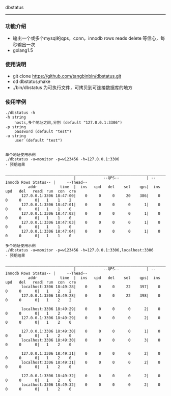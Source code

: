 dbstatus

------------

### 功能介绍
- 输出一个或多个mysql的qps，conn，innodb rows reads delete 等信心，每秒输出一次
- golang1.5

### 使用说明
- git clone https://github.com/tangbinbin/dbstatus.git
- cd dbstatus;make
- ./bin/dbstatus 为可执行文件，可拷贝到可连接数据库的地方

### 使用举例
    ./dbstatus -h
    -h string
        hosts,多个地址之间,分割 (default "127.0.0.1:3306")
    -p string
        password (default "test")
    -u string
        user (default "test")


    单个地址使用示例
    ./dbstatus -u=monitor -p=w123456 -h=127.0.0.1:3306
    - 预期结果
        __________________________________________________________________________________________________
                                  |            --QPS--            | --Innodb Rows Status-- |     --Thead--
              addr          time  |  ins   upd   del    sel    qps|  ins   upd   del   read| run  con  cre
           127.0.0.1:3306 18:47:00|    0     0     0     20    386|    0     0     0      0|   1    1    2
           127.0.0.1:3306 18:47:01|    0     0     0      0      1|    0     0     0      0|   1    1    0
           127.0.0.1:3306 18:47:02|    0     0     0      0      1|    0     0     0      0|   1    1    0
           127.0.0.1:3306 18:47:03|    0     0     0      0      1|    0     0     0      0|   1    1    0
           127.0.0.1:3306 18:47:04|    0     0     0      0      1|    0     0     0      0|   1    1    0

    多个地址使用示例
    ./dbstatus -u=monitor -p=w123456 -h=127.0.0.1:3306,localhost:3306
    - 预期结果
        __________________________________________________________________________________________________
                                  |            --QPS--            | --Innodb Rows Status-- |     --Thead--
              addr          time  |  ins   upd   del    sel    qps|  ins   upd   del   read| run  con  cre
           localhost:3306 18:49:28|    0     0     0     22    397|    0     0     0      0|   1    2    2
           127.0.0.1:3306 18:49:28|    0     0     0     22    398|    0     0     0      0|   1    2    2
    
           localhost:3306 18:49:29|    0     0     0      0      2|    0     0     0      0|   1    2    0
           127.0.0.1:3306 18:49:29|    0     0     0      0      2|    0     0     0      0|   1    2    0
    
           127.0.0.1:3306 18:49:30|    0     0     0      0      1|    0     0     0      0|   1    2    0
           localhost:3306 18:49:30|    0     0     0      0      3|    0     0     0      0|   1    2    0
    
           127.0.0.1:3306 18:49:31|    0     0     0      0      2|    0     0     0      0|   1    2    0
           localhost:3306 18:49:31|    0     0     0      0      2|    0     0     0      0|   1    2    0
    
           127.0.0.1:3306 18:49:32|    0     0     0      0      2|    0     0     0      0|   1    2    0
           localhost:3306 18:49:32|    0     0     0      0      2|    0     0     0      0|   1    2    0
